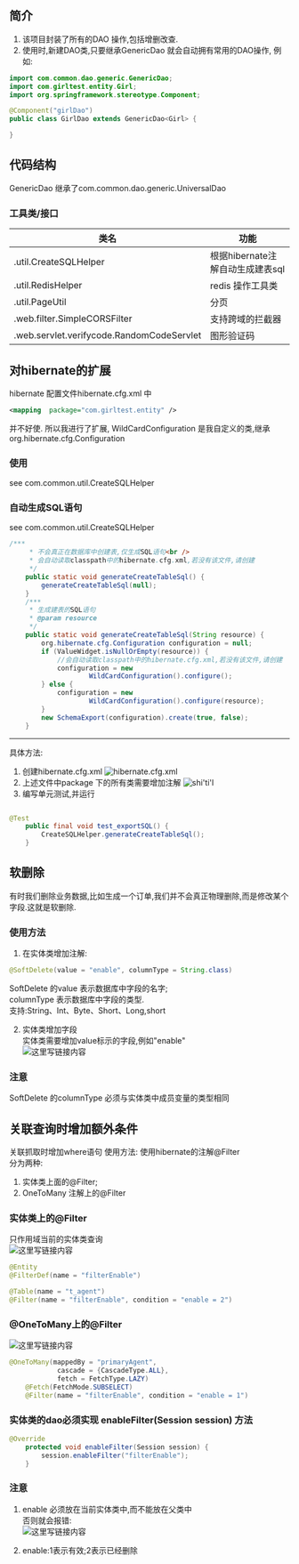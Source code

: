 ## 简介
1. 该项目封装了所有的DAO 操作,包括增删改查.
2. 使用时,新建DAO类,只要继承GenericDao<T> 就会自动拥有常用的DAO操作,
例如:

```java
import com.common.dao.generic.GenericDao;
import com.girltest.entity.Girl;
import org.springframework.stereotype.Component;

@Component("girlDao")
public class GirlDao extends GenericDao<Girl> {

}

```

## 代码结构
GenericDao 继承了com.common.dao.generic.UniversalDao
### 工具类/接口
|类名|功能|
| -------- | -------------- |
|.util.CreateSQLHelper|根据hibernate注解自动生成建表sql|
|.util.RedisHelper|redis 操作工具类|
|.util.PageUtil|分页|
|.web.filter.SimpleCORSFilter|支持跨域的拦截器|
|.web.servlet.verifycode.RandomCodeServlet|图形验证码|



## 对hibernate的扩展
hibernate 配置文件hibernate.cfg.xml 中
```xml
<mapping  package="com.girltest.entity" />
``` 
并不好使.
所以我进行了扩展,
WildCardConfiguration 是我自定义的类,继承
org.hibernate.cfg.Configuration
### 使用
see com.common.util.CreateSQLHelper
### 自动生成SQL语句
see com.common.util.CreateSQLHelper

```java
/***
     * 不会真正在数据库中创建表,仅生成SQL语句<br />
     * 会自动读取classpath中的hibernate.cfg.xml,若没有该文件,请创建
     */
    public static void generateCreateTableSql() {
        generateCreateTableSql(null);
    }
    /***
     * 生成建表的SQL语句
     * @param resource
     */
    public static void generateCreateTableSql(String resource) {
        org.hibernate.cfg.Configuration configuration = null;
        if (ValueWidget.isNullOrEmpty(resource)) {
            //会自动读取classpath中的hibernate.cfg.xml,若没有该文件,请创建
            configuration = new
                    WildCardConfiguration().configure();
        } else {
            configuration = new
                    WildCardConfiguration().configure(resource);
        }
        new SchemaExport(configuration).create(true, false);
    }
```
 ----
 具体方法:
 1. 创建hibernate.cfg.xml
![hibernate.cfg.xml](2017-06-06_19-31-32.jpg) 
2. 上述文件中package 下的所有类需要增加注解
![shi'ti'l](2017-06-06_19-33-40.jpg)
3. 编写单元测试,并运行
 
```java

@Test
    public final void test_exportSQL() {
        CreateSQLHelper.generateCreateTableSql();
    }
```

## 软删除
有时我们删除业务数据,比如生成一个订单,我们并不会真正物理删除,而是修改某个字段.这就是软删除.  
### 使用方法
1. 在实体类增加注解:  
 
```java
@SoftDelete(value = "enable", columnType = String.class)
``` 
SoftDelete 的value 表示数据库中字段的名字;  
columnType 表示数据库中字段的类型.  
支持:String、Int、Byte、Short、Long,short

2. 实体类增加字段  
实体类需要增加value标示的字段,例如"enable"  
![这里写链接内容](2017-06-29_10-21-52.jpg)

### 注意
SoftDelete 的columnType 必须与实体类中成员变量的类型相同

## 关联查询时增加额外条件
关联抓取时增加where语句 
使用方法: 使用hibernate的注解@Filter  
分为两种:
1. 实体类上面的@Filter;  
2. OneToMany 注解上的@Filter

### 实体类上的@Filter
只作用域当前的实体类查询  
![这里写链接内容](2017-06-29_10-29-31.jpg)  

```java
@Entity
@FilterDef(name = "filterEnable")

@Table(name = "t_agent")
@Filter(name = "filterEnable", condition = "enable = 2")
```

### @OneToMany上的@Filter
![这里写链接内容](2017-06-29_10-32-30.jpg)  

```java
@OneToMany(mappedBy = "primaryAgent",
            cascade = {CascadeType.ALL},
            fetch = FetchType.LAZY)
    @Fetch(FetchMode.SUBSELECT)
    @Filter(name = "filterEnable", condition = "enable = 1")
```

### 实体类的dao必须实现 **enableFilter(Session session)** 方法

```java
@Override
    protected void enableFilter(Session session) {
        session.enableFilter("filterEnable");
    }
```

### 注意
1. enable 必须放在当前实体类中,而不能放在父类中   
否则就会报错:  
![这里写链接内容](2017-06-29_22-15-16.jpg)

2. enable:1表示有效;2表示已经删除

